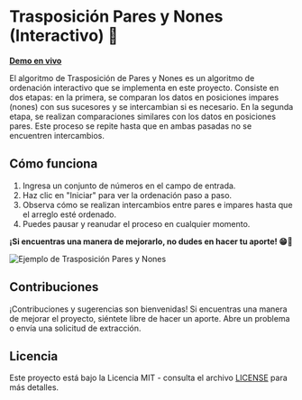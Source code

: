 # Trasposición Pares y Nones (Interactivo) 🫨

[**Demo en vivo**](https://lstrappare.github.io/Trasposicion-ParesYNones/)

El algoritmo de Trasposición de Pares y Nones es un algoritmo de ordenación interactivo que se implementa en este proyecto. Consiste en dos etapas: en la primera, se comparan los datos en posiciones impares (nones) con sus sucesores y se intercambian si es necesario. En la segunda etapa, se realizan comparaciones similares con los datos en posiciones pares. Este proceso se repite hasta que en ambas pasadas no se encuentren intercambios.

## Cómo funciona
1. Ingresa un conjunto de números en el campo de entrada.
2. Haz clic en "Iniciar" para ver la ordenación paso a paso.
3. Observa cómo se realizan intercambios entre pares e impares hasta que el arreglo esté ordenado.
4. Puedes pausar y reanudar el proceso en cualquier momento.

**¡Si encuentras una manera de mejorarlo, no dudes en hacer tu aporte! 😁🤝**

![Ejemplo de Trasposición Pares y Nones](https://github.com/Lstrappare/Trasposicion-ParesYNones-Interactivo-/assets/119477560/75e4e390-a5a6-40cb-b78b-5f10033eb666)

## Contribuciones
¡Contribuciones y sugerencias son bienvenidas! Si encuentras una manera de mejorar el proyecto, siéntete libre de hacer un aporte. Abre un problema o envía una solicitud de extracción.

## Licencia
Este proyecto está bajo la Licencia MIT - consulta el archivo [LICENSE](LICENSE) para más detalles.
